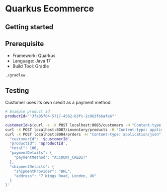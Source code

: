 # Quarkus Ecommerce

## Getting started

## Prerequisite
- Framework: Quarkus
- Language: Java 17
- Build Tool: Gradle

```shell script
./gradlew
```

## Testing
Customer uses its own credit as a payment method
```bash
# Example product id
productId='"3fa85f64-5717-4562-b3fc-2c963f66afa6"'

customerId=$(curl -s -X POST localhost:8085/customers -H "Content-type: application/json" -d '{"name": "Tom Andrews", "creditLimit": 1000}' | jq '.id')
curl -X POST localhost:8087/inventory/products -H "Content-type: application/json" -d '{"productId": '$productId', "stocks": "100"}'
curl -X POST localhost:8084/orders -H "Content-type: application/json" -d '{
  "customerId": '$customerId',
  "productId": '$productId',
  "total": 100,
  "paymentDetails": {
    "paymentMethod": "ACCOUNT_CREDIT"
  },
  "shipmentDetails": {
    "shipmentProvider": "DHL",
    "address": "7 Kings Road, London, UK"
  }
}'
```